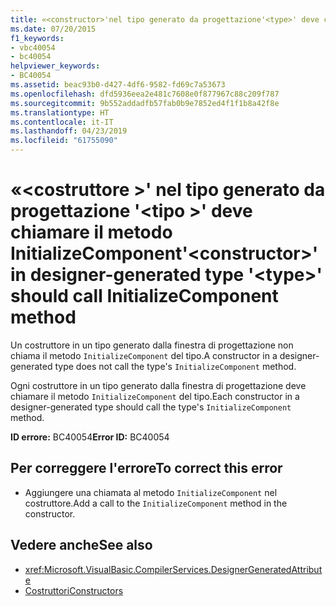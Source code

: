 ```yaml
---
title: «<constructor>'nel tipo generato da progettazione'<type>' deve chiamare il metodo InitializeComponent
ms.date: 07/20/2015
f1_keywords:
- vbc40054
- bc40054
helpviewer_keywords:
- BC40054
ms.assetid: beac93b0-d427-4df6-9582-fd69c7a53673
ms.openlocfilehash: dfd5936eea2e481c7608e0f877967c88c209f787
ms.sourcegitcommit: 9b552addadfb57fab0b9e7852ed4f1f1b8a42f8e
ms.translationtype: HT
ms.contentlocale: it-IT
ms.lasthandoff: 04/23/2019
ms.locfileid: "61755090"
---
```

# <a name="constructor-in-designer-generated-type-type-should-call-initializecomponent-method"></a><span data-ttu-id="8b2d4-102">«\<costruttore >' nel tipo generato da progettazione '\<tipo >' deve chiamare il metodo InitializeComponent</span><span class="sxs-lookup"><span data-stu-id="8b2d4-102">'\<constructor>' in designer-generated type '\<type>' should call InitializeComponent method</span></span>
<span data-ttu-id="8b2d4-103">Un costruttore in un tipo generato dalla finestra di progettazione non chiama il metodo `InitializeComponent` del tipo.</span><span class="sxs-lookup"><span data-stu-id="8b2d4-103">A constructor in a designer-generated type does not call the type's `InitializeComponent` method.</span></span>  
  
 <span data-ttu-id="8b2d4-104">Ogni costruttore in un tipo generato dalla finestra di progettazione deve chiamare il metodo `InitializeComponent` del tipo.</span><span class="sxs-lookup"><span data-stu-id="8b2d4-104">Each constructor in a designer-generated type should call the type's `InitializeComponent` method.</span></span>  
  
 <span data-ttu-id="8b2d4-105">**ID errore:** BC40054</span><span class="sxs-lookup"><span data-stu-id="8b2d4-105">**Error ID:** BC40054</span></span>  
  
## <a name="to-correct-this-error"></a><span data-ttu-id="8b2d4-106">Per correggere l'errore</span><span class="sxs-lookup"><span data-stu-id="8b2d4-106">To correct this error</span></span>  
  
- <span data-ttu-id="8b2d4-107">Aggiungere una chiamata al metodo `InitializeComponent` nel costruttore.</span><span class="sxs-lookup"><span data-stu-id="8b2d4-107">Add a call to the `InitializeComponent` method in the constructor.</span></span>  
  
## <a name="see-also"></a><span data-ttu-id="8b2d4-108">Vedere anche</span><span class="sxs-lookup"><span data-stu-id="8b2d4-108">See also</span></span>

- <xref:Microsoft.VisualBasic.CompilerServices.DesignerGeneratedAttribute>
- [<span data-ttu-id="8b2d4-109">Costruttori</span><span class="sxs-lookup"><span data-stu-id="8b2d4-109">Constructors</span></span>](~/docs/visual-basic/programming-guide/concepts/object-oriented-programming.md#constructors)
